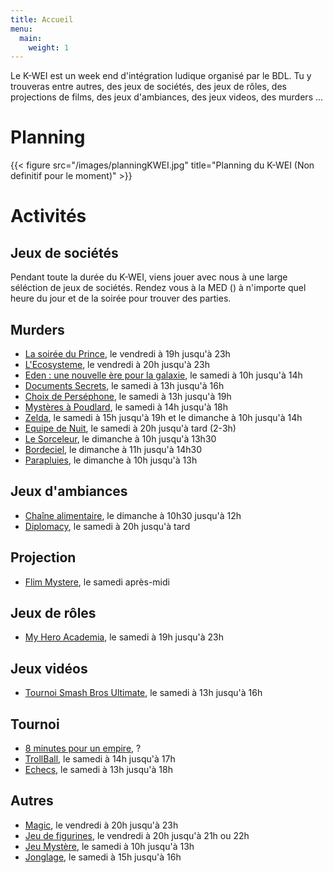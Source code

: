 ```yaml
---
title: Accueil
menu:
  main:
    weight: 1
---
```

Le K-WEI est un week end d'intégration ludique organisé par le BDL. 
Tu y trouveras entre autres, des jeux de sociétés, des jeux de rôles, des projections
de films, des jeux d'ambiances, des jeux videos, des murders …

# Planning
{{< figure src="/images/planningKWEI.jpg" title="Planning du K-WEI (Non definitif pour le moment)" >}}

# Activités

## Jeux de sociétés

Pendant toute la durée du K-WEI, viens jouer avec nous à une large séléction
de jeux de sociétés. Rendez vous à la MED () à n'importe quel heure du jour et de la soirée pour trouver des parties.

## Murders
  - [La soirée du Prince](murders/prince), le vendredi à 19h jusqu'à 23h
  - [L'Ecosysteme](murders/ecosysteme), le vendredi à 20h jusqu'à 23h
  - [Eden : une nouvelle ère pour la galaxie](murders/eden), le samedi à 10h jusqu'à 14h
  - [Documents Secrets](murders/documents-secrets), le samedi à 13h jusqu'à 16h
  - [Choix de Perséphone](murders/choix-de-persephone), le samedi à 13h jusqu'à 19h
  - [Mystères à Poudlard](murders/poudlard), le samedi à 14h jusqu'à 18h
  - [Zelda](murders/zelda), le samedi à 15h jusqu'à 19h et le dimanche à 10h jusqu'à 14h
  - [Equipe de Nuit](murders/equipe-de-nuit), le samedi à 20h jusqu'à tard (2-3h)
  - [Le Sorceleur](murders/sorceleur), le dimanche à 10h jusqu'à 13h30
  - [Bordeciel](murders/bordeciel), le dimanche à 11h jusqu'à 14h30
  - [Parapluies](murders/parapluies), le dimanche à 10h jusqu'à 13h


## Jeux d'ambiances
  - [Chaîne alimentaire](ambiance/chaine-alimentaire.md), le dimanche à 10h30 jusqu'à 12h
  - [Diplomacy](ambiance/diplomacy), le samedi à 20h jusqu'à tard

## Projection
  - [Flim Mystere](projections/mystere), le samedi après-midi


## Jeux de rôles
  - [My Hero Academia](jdr/my-hero-academia), le samedi à 19h jusqu'à 23h

## Jeux vidéos
  - [Tournoi Smash Bros Ultimate](jeux-video/smash), le samedi à 13h jusqu'à 16h

## Tournoi
  - [8 minutes pour un empire](tournoi/8-minutes-pour-un-empire), ?
  - [TrollBall](tournoi/trollball), le samedi à 14h jusqu'à 17h
  - [Echecs](tournoi/echecs), le samedi à 13h jusqu'à 18h

## Autres
  - [Magic](autres/magic), le vendredi à 20h jusqu'à 23h
  - [Jeu de figurines](autres/figurines), le vendredi à 20h jusqu'à 21h ou 22h
  - [Jeu Mystère](autres/jeu-mystere), le samedi à 10h jusqu'à 13h
  - [Jonglage](autres/jonglage), le samedi à 15h jusqu'à 16h

